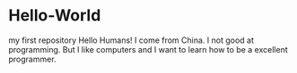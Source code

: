 # Hello-World
my first repository
Hello Humans!
I come from China.
I not good at programming.
But I like computers and I want to learn how to be a excellent programmer.
